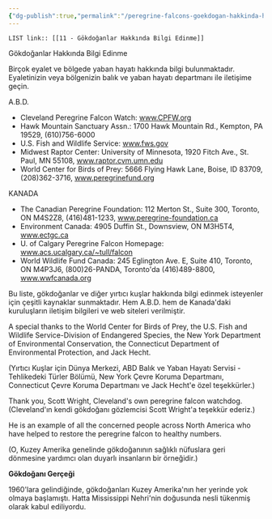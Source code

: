 ```yaml
---
{"dg-publish":true,"permalink":"/peregrine-falcons-goekdogan-hakkinda-hersey/goekdogan-sss/11-goekdoganlar-hakkinda-bilgi-edinme/"}
---
```


`LIST link:: [[11 - Gökdoğanlar Hakkında Bilgi Edinme]] `

Gökdoğanlar Hakkında Bilgi Edinme

Birçok eyalet ve bölgede yaban hayatı hakkında bilgi bulunmaktadır. Eyaletinizin veya bölgenizin balık ve yaban hayatı departmanı ile iletişime geçin.

A.B.D.
- Cleveland Peregrine Falcon Watch: www.CPFW.org
- Hawk Mountain Sanctuary Assn.: 1700 Hawk Mountain Rd., Kempton, PA 19529, (610)756-6000
- U.S. Fish and Wildlife Service: www.fws.gov
- Midwest Raptor Center: University of Minnesota, 1920 Fitch Ave., St. Paul, MN 55108, www.raptor.cvm.umn.edu
- World Center for Birds of Prey: 5666 Flying Hawk Lane, Boise, ID 83709, (208)362-3716, www.peregrinefund.org

KANADA
- The Canadian Peregrine Foundation: 112 Merton St., Suite 300, Toronto, ON M4S2Z8, (416)481-1233, www.peregrine-foundation.ca
- Environment Canada: 4905 Duffin St., Downsview, ON M3H5T4, www.ectgc.ca
- U. of Calgary Peregrine Falcon Homepage: www.acs.ucalgary.ca/~tull/falcon
- World Wildlife Fund Canada: 245 Eglington Ave. E, Suite 410, Toronto, ON M4P3J6, (800)26-PANDA, Toronto'da (416)489-8800, www.wwfcanada.org

Bu liste, gökdoğanlar ve diğer yırtıcı kuşlar hakkında bilgi edinmek isteyenler için çeşitli kaynaklar sunmaktadır. Hem A.B.D. hem de Kanada'daki kuruluşların iletişim bilgileri ve web siteleri verilmiştir.


A special thanks to the World Center for Birds of Prey, the U.S. Fish and Wildlife Service-Division of Endangered Species, the New York Department of Environmental Conservation, the Connecticut Department of Environmental Protection, and Jack Hecht. 

(Yırtıcı Kuşlar için Dünya Merkezi, ABD Balık ve Yaban Hayatı Servisi - Tehlikedeki Türler Bölümü, New York Çevre Koruma Departmanı, Connecticut Çevre Koruma Departmanı ve Jack Hecht'e özel teşekkürler.)

Thank you, Scott Wright, Cleveland's own peregrine falcon watchdog. 
(Cleveland'ın kendi gökdoğanı gözlemcisi Scott Wright'a teşekkür ederiz.)

He is an example of all the concerned people across North America who have helped to restore the peregrine falcon to healthy numbers. 

(O, Kuzey Amerika genelinde gökdoğanının sağlıklı nüfuslara geri dönmesine yardımcı olan duyarlı insanların bir örneğidir.)

**Gökdoğanı Gerçeği**

1960'lara gelindiğinde, gökdoğanları Kuzey Amerika'nın her yerinde yok olmaya başlamıştı. Hatta Mississippi Nehri'nin doğusunda nesli tükenmiş olarak kabul ediliyordu.
